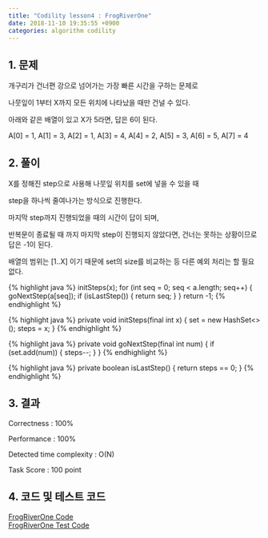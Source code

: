 ```yaml
---
title: "Codility lesson4 : FrogRiverOne"
date: 2018-11-10 19:35:55 +0900
categories: algorithm codility
---
```


## 1. 문제

개구리가 건너편 강으로 넘어가는 가장 빠른 시간을 구하는 문제로

나뭇잎이 1부터 X까지 모든 위치에 나타났을 때만 건널 수 있다.

아래와 같은 배열이 있고 X가 5라면, 답은 6이 된다.

  A[0] = 1,
  A[1] = 3,
  A[2] = 1,
  A[3] = 4,
  A[4] = 2,
  A[5] = 3,
  A[6] = 5,
  A[7] = 4

## 2. 풀이

X를 정해진 step으로 사용해 나뭇잎 위치를 set에 넣을 수 있을 때 

step을 하나씩 줄여나가는 방식으로 진행한다. 

마지막 step까지 진행되었을 때의 시간이 답이 되며,

반복문이 종료될 때 까지 마지막 step이 진행되지 않았다면, 건너는 못하는 상황이므로 답은 -1이 된다.

배열의 범위는 [1..X] 이기 때문에 set의 size를 비교하는 등 다른 예외 처리는 할 필요 없다.

{% highlight java %}
    initSteps(x);
    for (int seq = 0; seq < a.length; seq++) {
        goNextStep(a[seq]);
        if (isLastStep()) {
            return seq;
        }
    }
    return -1;
{% endhighlight %}

{% highlight java %}
    private void initSteps(final int x) {
        set = new HashSet<>();
        steps = x;
    }
{% endhighlight %}

{% highlight java %}
    private void goNextStep(final int num) {
        if (set.add(num)) {
            steps--;
        }
    }
{% endhighlight %}

{% highlight java %}
    private boolean isLastStep() {
        return steps == 0;
    }
{% endhighlight %}


## 3. 결과
Correctness : 100%

Performance : 100%

Detected time complexity : O(N)

Task Score : 100 point


## 4. 코드 및 테스트 코드
<div markdown="0">
    <a href="https://github.com/parksolo/algoStudy/blob/master/src/main/codility/lesson/lesson4/FrogRiverOne.java"
       class="btn btn-success" 
       target="_blank">
       FrogRiverOne Code
    </a>
</div>   
<div markdown="0">
    <a href="https://github.com/parksolo/algoStudy/blob/master/src/test/codility/lesson/lesson4/FrogRiverOneTest.java"
       class="btn btn-warning" 
       target="_blank">
       FrogRiverOne Test Code
    </a>
</div>

